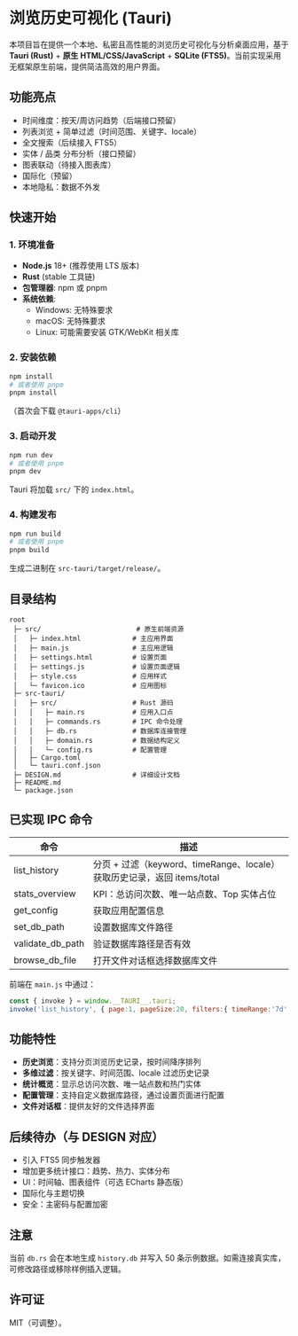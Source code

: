 # 浏览历史可视化 (Tauri)

本项目旨在提供一个本地、私密且高性能的浏览历史可视化与分析桌面应用，基于 **Tauri (Rust)** + **原生 HTML/CSS/JavaScript** + **SQLite (FTS5)**。当前实现采用无框架原生前端，提供简洁高效的用户界面。

## 功能亮点
- 时间维度：按天/周访问趋势（后端接口预留）
- 列表浏览 + 简单过滤（时间范围、关键字、locale）
- 全文搜索（后续接入 FTS5）
- 实体 / 品类 分布分析（接口预留）
- 图表联动（待接入图表库）
- 国际化（预留）
- 本地隐私：数据不外发

## 快速开始
### 1. 环境准备
- **Node.js** 18+ (推荐使用 LTS 版本)
- **Rust** (stable 工具链)
- **包管理器**: npm 或 pnpm
- **系统依赖**: 
  - Windows: 无特殊要求
  - macOS: 无特殊要求  
  - Linux: 可能需要安装 GTK/WebKit 相关库

### 2. 安装依赖
```bash
npm install
# 或者使用 pnpm
pnpm install
```
（首次会下载 `@tauri-apps/cli`）

### 3. 启动开发
```bash
npm run dev
# 或者使用 pnpm
pnpm dev
```
Tauri 将加载 `src/` 下的 `index.html`。

### 4. 构建发布
```bash
npm run build
# 或者使用 pnpm
pnpm build
```
生成二进制在 `src-tauri/target/release/`。

## 目录结构
```
root
 ├─ src/                        # 原生前端资源
 │   ├─ index.html             # 主应用界面
 │   ├─ main.js                # 主应用逻辑
 │   ├─ settings.html          # 设置页面
 │   ├─ settings.js            # 设置页面逻辑
 │   ├─ style.css              # 应用样式
 │   └─ favicon.ico            # 应用图标
 ├─ src-tauri/
 │   ├─ src/                   # Rust 源码
 │   │   ├─ main.rs            # 应用入口点
 │   │   ├─ commands.rs        # IPC 命令处理
 │   │   ├─ db.rs              # 数据库连接管理
 │   │   ├─ domain.rs          # 数据结构定义
 │   │   └─ config.rs          # 配置管理
 │   ├─ Cargo.toml
 │   └─ tauri.conf.json
 ├─ DESIGN.md                  # 详细设计文档
 ├─ README.md
 └─ package.json
```

## 已实现 IPC 命令
| 命令 | 描述 |
|------|------|
| list_history | 分页 + 过滤（keyword、timeRange、locale）获取历史记录，返回 items/total |
| stats_overview | KPI：总访问次数、唯一站点数、Top 实体占位 |
| get_config | 获取应用配置信息 |
| set_db_path | 设置数据库文件路径 |
| validate_db_path | 验证数据库路径是否有效 |
| browse_db_file | 打开文件对话框选择数据库文件 |

前端在 `main.js` 中通过：
```js
const { invoke } = window.__TAURI__.tauri;
invoke('list_history', { page:1, pageSize:20, filters:{ timeRange:'7d' } });
```

## 功能特性
- **历史浏览**：支持分页浏览历史记录，按时间降序排列
- **多维过滤**：按关键字、时间范围、locale 过滤历史记录
- **统计概览**：显示总访问次数、唯一站点数和热门实体
- **配置管理**：支持自定义数据库路径，通过设置页面进行配置
- **文件对话框**：提供友好的文件选择界面

## 后续待办（与 DESIGN 对应）
- 引入 FTS5 同步触发器
- 增加更多统计接口：趋势、热力、实体分布
- UI：时间轴、图表组件（可选 ECharts 静态版）
- 国际化与主题切换
- 安全：主密码与配置加密

## 注意
当前 `db.rs` 会在本地生成 `history.db` 并写入 50 条示例数据。如需连接真实库，可修改路径或移除样例插入逻辑。

## 许可证
MIT（可调整）。
